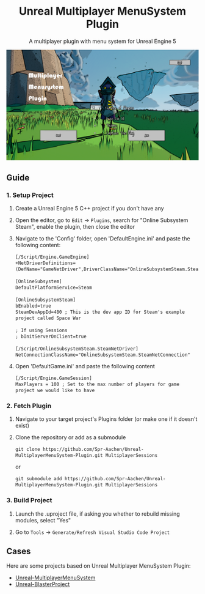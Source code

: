 <div align = "center">

# Unreal Multiplayer MenuSystem Plugin

A multiplayer plugin with menu system for Unreal Engine 5

![Cover](/docs/media/Cover.png)

</div>


## Guide

### 1. Setup Project

1. Create a Unreal Engine 5 C++ project if you don't have any

2. Open the editor, go to `Edit` -> `Plugins`, search for "Online Subsystem Steam", enable the plugin, then close the editor

3. Navigate to the 'Config' folder, open 'DefaultEngine.ini' and paste the following content:
    ```
    [/Script/Engine.GameEngine]
    +NetDriverDefinitions=(DefName="GameNetDriver",DriverClassName="OnlineSubsystemSteam.SteamNetDriver",DriverClassNameFallback="OnlineSubsystemUtils.IpNetDriver")

    [OnlineSubsystem]
    DefaultPlatformService=Steam

    [OnlineSubsystemSteam]
    bEnabled=true
    SteamDevAppId=480 ; This is the dev app ID for Steam's example project called Space War

    ; If using Sessions
    ; bInitServerOnClient=true

    [/Script/OnlineSubsystemSteam.SteamNetDriver]
    NetConnectionClassName="OnlineSubsystemSteam.SteamNetConnection"
    ```

4. Open 'DefaultGame.ini' and paste the following content
    ```
    [/Script/Engine.GameSession]
    MaxPlayers = 100 ; Set to the max number of players for game project we would like to have
    ```

### 2. Fetch Plugin

1. Navigate to your target project's Plugins folder (or make one if it doesn't exist)

2. Clone the repository or add as a submodule
    ```shell
    git clone https://github.com/Spr-Aachen/Unreal-MultiplayerMenuSystem-Plugin.git MultiplayerSessions
    ```
    or
    ```shell
    git submodule add https://github.com/Spr-Aachen/Unreal-MultiplayerMenuSystem-Plugin.git MultiplayerSessions
    ```

### 3. Build Project

1. Launch the .uproject file, if asking you whether to rebuild missing modules, select "Yes"

2. Go to `Tools` -> `Generate/Refresh Visual Studio Code Project`


## Cases

Here are some projects based on Unreal Multiplayer MenuSystem Plugin:
- [Unreal-MultiplayerMenuSystem](https://github.com/Spr-Aachen/Unreal-MultiplayerMenuSystem)
- [Unreal-BlasterProject](https://github.com/Spr-Aachen/Unreal-BlasterProject)